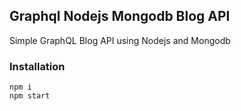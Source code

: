 ## Graphql Nodejs Mongodb Blog API

Simple GraphQL Blog API using Nodejs and Mongodb  

### Installation

```
npm i
npm start
```